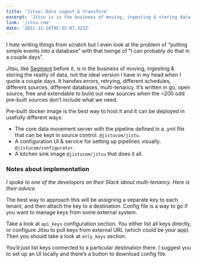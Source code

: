 ```yaml
---
title: 'Jitsu: Data ingest & transform'
excerpt: 'Jitsu is in the business of moving, ingesting & storing data while handles errors, retrying, different schedules, different sources, different databases, multi-tenancy.'
link: 'jitsu.com'
date: '2021-11-18T05:35:07.322Z'
---
```


I _hate_ writing things from scratch but I even look at the problem of “putting simple events into a database” with that twinge of “I can probably do that in a couple days”.

Jitsu, like [Segment][1] before it, is in the business of moving, ingesting & storing the reality of data, not the ideal version I have in my head when I quote a couple days. It handles errors, retrying, different schedules, different sources, different databases, multi-tenancy. It’s written in go, open source, free and extendable to build out new sources when the \~200 odd pre-built sources don’t include what we need.

Pre-built docker image is the best way to host it and it can be deployed  in usefully different ways:
* The core data movement server with the pipeline defined in a .yml file that can be kept in source control. `@jistucom/jistu`.
* A configuration UI & service for setting up pipelines visually. `@jistucom/configurator`.
* A kitchen sink image  `@jistucom/jitsu` that does it all.

### Notes about implementation
_I spoke to one of the developers on their Slack about multi-tenancy. Here is their advice._

The best way to approach this will be assigning a separate key to each tenant, and then attach the key to a destination. Config file is a way to go if you want to manage keys from some external system.

Take a look at `api_keys` configuration section. You either list all keys directly, or configure Jitsu to pull keys from external URL (which could be your app). Then you should take a look at `only_keys` section.

You’d just list keys connected to a particular destination there. I suggest you to set up an UI locally and there’s a button to download config file.

[1]:	segment.com